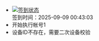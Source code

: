 - [![签到状态](https://github.com/womade/Cloud189-Actions/actions/workflows/main.yml/badge.svg?branch=main)](https://github.com/womade/Cloud189-Actions/actions/workflows/main.yml) <br> 签到时间：2025-09-09 00:43:03
- 开始执行帐号1
- 设备ID不存在，需要二次设备校验
